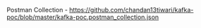Postman Collection - https://github.com/chandan13tiwari/kafka-poc/blob/master/kafka-poc.postman_collection.json
